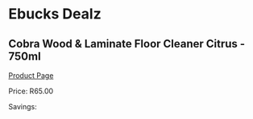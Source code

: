 
# Ebucks Dealz
## Cobra Wood & Laminate Floor Cleaner Citrus - 750ml
[Product Page](https://www.ebucks.com/web/shop/productSelected.do?prodId=380859347&catId=908586136)

Price: R65.00

Savings: 


	